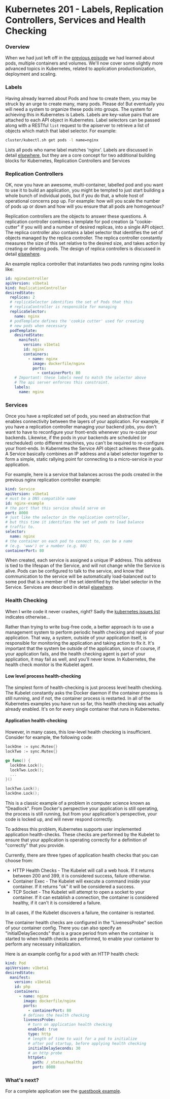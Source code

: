 # Kubernetes 201 - Labels, Replication Controllers, Services and  Health Checking

### Overview
When we had just left off in the [previous episode](README.md) we had learned about pods, multiple containers and volumes.
We'll now cover some slightly more advanced topics in Kubernetes, related to application productionization, deployment and
scaling.

### Labels
Having already learned about Pods and how to create them, you may be struck by an urge to create many, many pods.  Please do!  But eventually you will need a system to organize these pods into groups.  The system for achieving this in Kubernetes is Labels.  Labels are key-value pairs that are attached to each API object in Kubernetes.  Label selectors can be passed along with a RESTful ```list``` request to the apiserver to retrieve a list of objects which match that label selector.  For example:

```sh
cluster/kubectl.sh get pods -l name=nginx
```

Lists all pods who name label matches 'nginx'.  Labels are discussed in detail [elsewhere](https://github.com/GoogleCloudPlatform/kubernetes/blob/master/docs/labels.md), but they are a core concept for two additional building blocks for Kubernetes, Replication Controllers and Services

### Replication Controllers

OK, now you have an awesome, multi-container, labelled pod and you want to use it to build an application, you might be tempted to just start building a whole bunch of individual pods, but if you do that, a whole host of operational concerns pop up.  For example: how will you scale the number of pods up or down and how will you ensure that all pods are homogenous?

Replication controllers are the objects to answer these questions.  A replication controller combines a template for pod creation (a "cookie-cutter" if you will) and a number of desired replicas, into a single API object.  The replica controller also contains a label selector that identifies the set of objects managed by the replica controller.  The replica controller constantly measures the size of this set relative to the desired size, and takes action by creating or deleting pods.  The design of replica controllers is discussed in detail [elsewhere](https://github.com/GoogleCloudPlatform/kubernetes/blob/master/docs/replication-controller.md).

An example replica controller that instantiates two pods running nginx looks like:

```yaml
id: nginxController
apiVersion: v1beta1
kind: ReplicationController
desiredState:
  replicas: 2
  # replicaSelector identifies the set of Pods that this
  # replicaController is responsible for managing
  replicaSelector:
    name: nginx
  # podTemplate defines the 'cookie cutter' used for creating
  # new pods when necessary
  podTemplate:
    desiredState:
      manifest:
        version: v1beta1
        id: nginx
        containers:
          - name: nginx
            image: dockerfile/nginx
            ports:
              - containerPort: 80
    # Important: these labels need to match the selector above
    # The api server enforces this constraint.
    labels:
      name: nginx
```

### Services
Once you have a replicated set of pods, you need an abstraction that enables connectivity between the layers of your application.  For example, if you have a replication controller managing your backend jobs, you don't want to have to reconfigure your front-ends whenever you re-scale your backends.  Likewise, if the pods in your backends are scheduled (or rescheduled) onto different machines, you can't be required to re-configure your front-ends.  In Kubernetes the Service API object achieves these goals.  A Service basically combines an IP address and a label selector together to form a simple, static rallying point for connecting to a micro-service in your application.

For example, here is a service that balances across the pods created in the previous nginx replication controller example:

```yaml
kind: Service
apiVersion: v1beta1
# must be a DNS compatible name
id: nginx-example
# the port that this service should serve on
port: 8000
# just like the selector in the replication controller,
# but this time it identifies the set of pods to load balance
# traffic to.
selector:
  name: nginx
# the container on each pod to connect to, can be a name
# (e.g. 'www') or a number (e.g. 80)
containerPort: 80
```

When created, each service is assigned a unique IP address.  This address is tied to the lifespan of the Service, and will not change while the Service is alive.  Pods can be configured to talk to the service, and know that communication to the service will be automatically load-balanced out to some pod that is a member of the set identified by the label selector in the Service.  Services are described in detail [elsewhere](https://github.com/GoogleCloudPlatform/kubernetes/blob/master/docs/services.md).

### Health Checking
When I write code it never crashes, right?  Sadly the [kubernetes issues list](https://github.com/GoogleCloudPlatform/kubernetes/issues) indicates otherwise...

Rather than trying to write bug-free code, a better approach is to use a management system to perform periodic health checking
and repair of your application.  That way, a system, outside of your application itself, is responsible for monitoring the
application and taking action to fix it.  It's important that the system be outside of the application, since of course, if
your application fails, and the health checking agent is part of your application, it may fail as well, and you'll never know.
In Kubernetes, the health check monitor is the Kubelet agent.

#### Low level process health-checking

The simplest form of health-checking is just process level health checking.  The Kubelet constantly asks the Docker daemon
if the container process is still running, and if not, the container process is restarted.  In all of the Kubernetes examples
you have run so far, this health checking was actually already enabled.  It's on for every single container that runs in
Kubernetes.

#### Application health-checking

However, in many cases, this low-level health checking is insufficient.  Consider for example, the following code:

```go
lockOne := sync.Mutex{}
lockTwo := sync.Mutex{}

go func() {
  lockOne.Lock();
  lockTwo.Lock();
  ...
}()

lockTwo.Lock();
lockOne.Lock();
```

This is a classic example of a problem in computer science known as "Deadlock". From Docker's perspective your application is
still operating, the process is still running, but from your application's perspective, your code is locked up, and will never respond correctly.

To address this problem, Kubernetes supports user implemented application health-checks.  These checks are performed by the
Kubelet to ensure that your application is operating correctly for a definition of "correctly" that _you_ provide.

Currently, there are three types of application health checks that you can choose from:

   * HTTP Health Checks - The Kubelet will call a web hook.  If it returns between 200 and 399, it is considered success, failure otherwise.
   * Container Exec - The Kubelet will execute a command inside your container.  If it returns "ok" it will be considered a success.
   * TCP Socket - The Kubelet will attempt to open a socket to your container.  If it can establish a connection, the container is considered healthy, if it can't it is considered a failure.

In all cases, if the Kubelet discovers a failure, the container is restarted.

The container health checks are configured in the "LivenessProbe" section of your container config. There you can also specify an "initialDelaySeconds" that is a grace period from when the container is started to when health checks are performed, to enable your container to perform any necessary initialization.

Here is an example config for a pod with an HTTP health check:

```yaml
kind: Pod
apiVersion: v1beta1
desiredState:
  manifest:
    version: v1beta1
    id: php
    containers:
      - name: nginx
        image: dockerfile/nginx
        ports:
          - containerPort: 80
        # defines the health checking
        livenessProbe:
          # turn on application health checking
          enabled: true
          type: http
          # length of time to wait for a pod to initialize
          # after pod startup, before applying health checking
          initialDelaySeconds: 30
          # an http probe
          httpGet:
            path: /_status/healthz
            port: 8080
```

### What's next?
For a complete application see the [guestbook example](https://github.com/GoogleCloudPlatform/kubernetes/tree/master/examples/guestbook).

